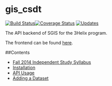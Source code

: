 gis_csdt
========
[![Build Status](https://travis-ci.org/CSDTs/SGIS-backend.svg?branch=master)](https://travis-ci.org/CSDTs/SGIS-backend)[![Coverage Status](https://coveralls.io/repos/github/CSDTs/SGIS-backend/badge.svg?branch=master)](https://coveralls.io/github/CSDTs/SGIS-backend?branch=master) [![Updates](https://pyup.io/repos/github/CSDTs/SGIS-backend/shield.svg)](https://pyup.io/repos/github/CSDTs/SGIS-backend/)

The API backend of SGIS for the 3Helix program.

The frontend can be found [here](https://github.com/gouravjeet/SGIS-2.0).

##Contents
* [Fall 2014 Independent Study Syllabus](doc/syllabus.md)
* [Installation](doc/installation.md)
* [API Usage](doc/usage.md)
* [Adding a Dataset](doc/new-dataset.md)
